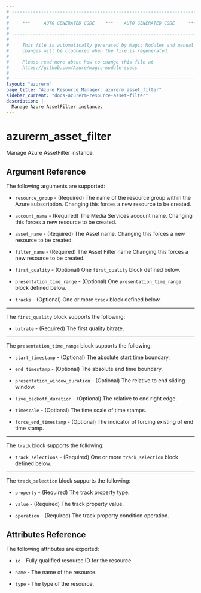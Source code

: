 ```yaml
---
# ----------------------------------------------------------------------------
#
#     ***     AUTO GENERATED CODE    ***    AUTO GENERATED CODE     ***
#
# ----------------------------------------------------------------------------
#
#     This file is automatically generated by Magic Modules and manual
#     changes will be clobbered when the file is regenerated.
#
#     Please read more about how to change this file at
#     https://github.com/Azure/magic-module-specs
#
# ----------------------------------------------------------------------------
layout: "azurerm"
page_title: "Azure Resource Manager: azurerm_asset_filter"
sidebar_current: "docs-azurerm-resource-asset-filter"
description: |-
  Manage Azure AssetFilter instance.
---
```


# azurerm_asset_filter

Manage Azure AssetFilter instance.


## Argument Reference

The following arguments are supported:

* `resource_group` - (Required) The name of the resource group within the Azure subscription. Changing this forces a new resource to be created.

* `account_name` - (Required) The Media Services account name. Changing this forces a new resource to be created.

* `asset_name` - (Required) The Asset name. Changing this forces a new resource to be created.

* `filter_name` - (Required) The Asset Filter name Changing this forces a new resource to be created.

* `first_quality` - (Optional) One `first_quality` block defined below.

* `presentation_time_range` - (Optional) One `presentation_time_range` block defined below.

* `tracks` - (Optional) One or more `track` block defined below.

---

The `first_quality` block supports the following:

* `bitrate` - (Required) The first quality bitrate.

---

The `presentation_time_range` block supports the following:

* `start_timestamp` - (Optional) The absolute start time boundary.

* `end_timestamp` - (Optional) The absolute end time boundary.

* `presentation_window_duration` - (Optional) The relative to end sliding window.

* `live_backoff_duration` - (Optional) The relative to end right edge.

* `timescale` - (Optional) The time scale of time stamps.

* `force_end_timestamp` - (Optional) The indicator of forcing existing of end time stamp.

---

The `track` block supports the following:

* `track_selections` - (Required) One or more `track_selection` block defined below.


---

The `track_selection` block supports the following:

* `property` - (Required) The track property type.

* `value` - (Required) The track property value.

* `operation` - (Required) The track property condition operation.

## Attributes Reference

The following attributes are exported:

* `id` - Fully qualified resource ID for the resource.

* `name` - The name of the resource.

* `type` - The type of the resource.

